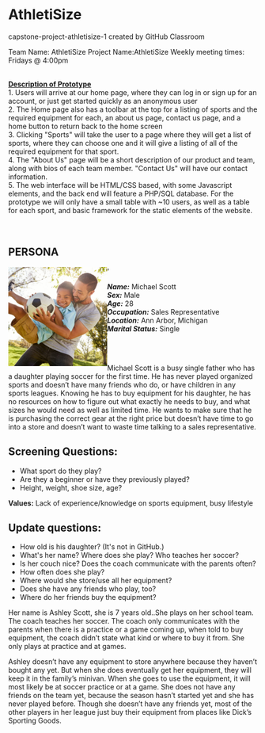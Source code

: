 # **AthletiSize**
capstone-project-athletisize-1 created by GitHub Classroom



Team Name: AthletiSize
Project Name:AthletiSize
Weekly meeting times: Fridays @ 4:00pm 

<br>
<b><u>Description of Prototype</b></u><br>
1. Users will arrive at our home page, where they can log in or sign up for an account, or just get started quickly as an anonymous user<br>
2. The Home page also has a toolbar at the top for a listing of sports and the required equipment for each, an about us page, contact us page, and a home button to return back to the home screen<br>
3. Clicking "Sports" will take the user to a page where they will get a list of sports, where they can choose one and it will give a listing of all of the required equipment for that sport. <br>
4. The "About Us" page will be a short description of our product and team, along with bios of each team member. "Contact Us" will have our contact information.<br>
5. The web interface will be HTML/CSS based, with some Javascript elements, and the back end will feature a PHP/SQL database. For the prototype we will only have a small table with ~10 users, as well as a table for each sport, and basic framework for the static elements of the website. <br><br><br>




## PERSONA
<img src="GettyImages-1030913102-1.jpg" width="200" height="200" align="left" />'

***Name:*** Michael Scott<br>
***Sex:*** Male<br>
***Age:*** 28<br>
***Occupation:*** Sales Representative<br>
***Location:*** Ann Arbor, Michigan<br>
***Marital Status:*** Single<br>

<br>
<br>

Michael Scott is a busy single father who has a daughter playing soccer for the first time. He has never played organized sports and doesn’t have many friends who do, or have children in any sports leagues. Knowing he has to buy equipment for his daughter, he has no resources on how to figure out what exactly he needs to buy, and what sizes he would need as well as limited time. He wants to make sure that he is purchasing the correct gear at the right price but doesn’t have time to go into a store and doesn’t want to waste time talking to a sales representative. <br>

## Screening Questions:
- What sport do they play?
- Are they a beginner or have they previously played?
- Height, weight, shoe size, age?<br>


<b>Values:</b> Lack of experience/knowledge on sports equipment, busy lifestyle

## Update questions:
- How old is his daughter? (It's not in GitHub.)
- What's her name? Where does she play? Who teaches her soccer?
- Is her couch nice? Does the coach communicate with the parents often?
- How often does she play?
- Where would she store/use all her equipment?
- Does she have any friends who play, too?
- Where do her friends buy the equipment?

Her name is Ashley Scott, she is 7 years old..She plays on her school team. The coach teaches her soccer. The coach only communicates with the parents when there is a practice or a game coming up, when told to buy equipment, the coach didn’t state what kind or where to buy it from. She only plays at practice and at games. 

Ashley doesn’t have any equipment to store anywhere because they haven’t bought any yet. But when she does eventually get her equipment, they will keep it in the family’s minivan. When she goes to use the equipment, it will most likely be at soccer practice or at a game. She does not have any friends on the team yet, because the season hasn’t started yet and she has never played before. Though she doesn’t have any friends yet, most of the other players in her league just buy their equipment from places like Dick’s Sporting Goods.

